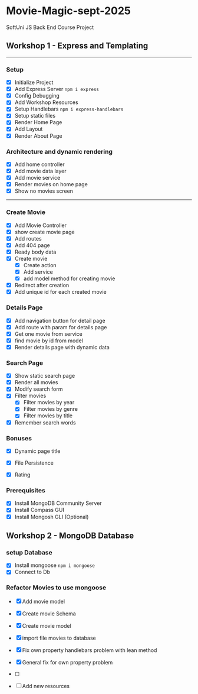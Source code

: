 # Movie-Magic-sept-2025
SoftUni JS Back End Course Project
## Workshop 1 - Express and Templating
___
### Setup
- [x] Initialize Project
- [x] Add Express Server `npm i express`
- [x] Config Debugging
- [x] Add Workshop Resources
- [x] Setup Handlebars `npm i express-handlebars`
- [x] Setup static files
- [x] Render Home Page
- [x] Add Layout
- [x] Render About Page
### Architecture and dynamic rendering
- [x] Add home controller
- [x] Add movie data layer
- [x] Add movie service
- [x] Render movies on home page
- [x] Show no movies screen
---
### Create Movie
- [x] Add Movie Controller
- [x] show create movie page
- [x] Add routes
- [x] Add 404 page
- [x] Ready body data
- [x] Create movie
  - [x] Create action 
  - [x] Add service
  - [x] add model method for creating movie
- [x] Redirect after creation
- [x] Add unique id for each created movie
### Details Page
- [x] Add navigation button for detail page
- [x] Add route with param for details page
- [x] Get one movie from service
- [x] find movie by id from model
- [x] Render details page with dynamic data
### Search Page
- [x] Show static search page
- [x] Render all movies
- [x] Modify search form
- [x] Filter movies
  - [x] Filter movies by year
  - [x] Filter movies by genre
  - [x] Filter movies by title
- [x] Remember search words
### Bonuses
- [x] Dynamic page title
- [x] File Persistence
- [x] Rating 


### Prerequisites
- [x] Install MongoDB Community Server
- [x] Install Compass GUI
- [x] Install Mongosh GLI (Optional)

## Workshop 2 - MongoDB Database

### setup Database
- [x] Install mongoose `npm i mongoose`
- [x] Connect to Db
  
### Refactor Movies to use mongoose
- [x] Add movie model
 - [x] Create movie Schema
 - [x] Create movie model
- [x] import file movies to database
- [x] Fix own property handlebars problem with lean method
- [x] General fix for own property problem
- [ ] 

- [ ] Add new resources

